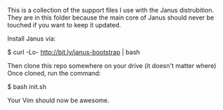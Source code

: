 This is a collection of the support files I use with the Janus
distrubition. They are in this folder because the main core of Janus
should never be touched if you want to keep it updated.

Install Janus via:

$ curl -Lo- http://bit.ly/janus-bootstrap | bash

Then clone this repo somewhere on your drive (it doesn't matter where)
Once cloned, run the command:

$ bash init.sh

Your Vim should now be awesome.
